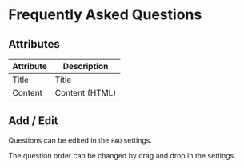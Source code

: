 # Frequently Asked Questions

## Attributes

| Attribute | Description    |
|-----------|----------------|
| Title     | Title          |
| Content   | Content (HTML) |

## Add / Edit

Questions can be edited in the `FAQ` settings.

The question order can be changed by drag and drop in the settings.
